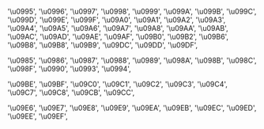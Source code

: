 '\u0995',
'\u0996',
'\u0997',
'\u0998',
'\u0999',
'\u099A',
'\u099B',
'\u099C',
'\u099D',
'\u099E',
'\u099F',
'\u09A0',
'\u09A1',
'\u09A2',
'\u09A3',
'\u09A4',
'\u09A5',
'\u09A6',
'\u09A7',
'\u09A8',
'\u09AA',
'\u09AB',
'\u09AC',
'\u09AD',
'\u09AE',
'\u09AF',
'\u09B0',
'\u09B2',
'\u09B6',
'\u09B8',
'\u09B8',
'\u09B9',
'\u09DC',
'\u09DD',
'\u09DF',

'\u0985',
'\u0986',
'\u0987',
'\u0988',
'\u0989',
'\u098A',
'\u098B',
'\u098C',
'\u098F',
'\u0990',
'\u0993',
'\u0994',


'\u09BE',
'\u09BF',
'\u09C0',
'\u09C1',
'\u09C2',
'\u09C3',
'\u09C4',
'\u09C7',
'\u09C8',
'\u09CB',
'\u09CC',

'\u09E6',
'\u09E7',
'\u09E8',
'\u09E9',
'\u09EA',
'\u09EB',
'\u09EC',
'\u09ED',
'\u09EE',
'\u09EF',
